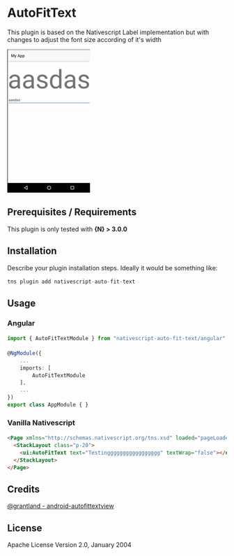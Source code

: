# AutoFitText

This plugin is based on the Nativescript Label implementation but with changes to adjust the font size according of it's width

![Example Image](/assets/showoff.gif?raw=true)

## Prerequisites / Requirements

This plugin is only tested with **{N} > 3.0.0**

## Installation

Describe your plugin installation steps. Ideally it would be something like:

```javascript
tns plugin add nativescript-auto-fit-text
```

## Usage 

### Angular	
```typescript
import { AutoFitTextModule } from "nativescript-auto-fit-text/angular"

@NgModule({
	...
    imports: [
        AutoFitTextModule
    ],
    ...
})
export class AppModule { }

```

### Vanilla Nativescript

```html
<Page xmlns="http://schemas.nativescript.org/tns.xsd" loaded="pageLoaded" class="page" xmlns:ui="nativescript-auto-fit-text">
  <StackLayout class="p-20">
    <ui:AutoFitText text="Testinggggggggggggggggg" textWrap="false"></ui:AutoFitText>
  </StackLayout>
</Page>
```

## Credits

[@grantland - android-autofittextview](https://github.com/grantland/android-autofittextview)
    
## License

Apache License Version 2.0, January 2004


